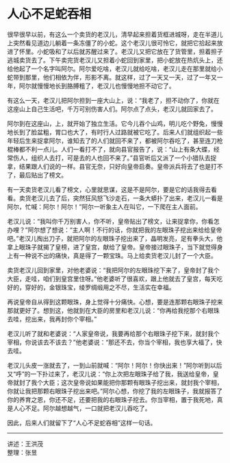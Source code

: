 # 人心不足蛇吞相

很早很早以前，有这么一个卖货的老汉儿，清早起来担着货框进城呀，走在半道儿上突然看见道边儿躺着一条冻僵了的小蛇。这个老汉儿很可怜它，就把它拾起来放进了怀里。小蛇吸和了以后就苏醒过来了。老汉儿又把它放在了货管里，担着担子逃城卖货去了。下午卖完货老汉儿又担着小蛇回到家里，把小蛇放在热炕头上，还给他起了一个名字叫阿尔。阿尔爱吃啥，老汉儿就给吃啥，老汉儿走在那里就给小蛇带到那里，他们相依为伴，形影不离。就这样，过了一天又一天，过了一年又一年，阿尔就慢慢地长到胳膊粗了，老汉儿也慢慢地担不动它了。

有这么一天，老汉儿把阿尔担到一座大山上，说：“我老了，担不动你了，你就在这座山上自己生活吧，千万可别伤害人们。阿尔点了点头，老汉儿就回家去了。

阿尔到在这座山，上，就开始了独立生活。它今儿吞个山鸡，明儿吃个野兔，慢慢地长到了脸盆粗，胃口也大了，有时行人过路就被它吃了。后来人们就组织起一些年轻后生来捉拿阿尔，谁知去了的人们就回不来了，都被阿尔吞吃了，甚至连刀枪棍棒都不利一点儿。人们一看打不了，就向县官报告了，说：“山上有条大蝶，经常伤人，组织人去打，可是去的人也回不来了。”县官听后又派了一个小猎队去捉拿，结果跟人们说的一样。县官无奈，只好向皇帝启奏。皇帝派兵将去了也是打不了，最后贴出了榜文。

有一天卖货老汉儿看了榜文，心里就思谋，这是不是阿尔，要是它的话我得去看看。卖货老汉儿去了后，突然狂风怒飞沙走石，一条大蟒扑了出来，老汉儿一看是阿尔，忙喊：阿尔！阿尔！”阿尔一听象主人在叫它，一下爬在主人面前。

老汉儿说：“我叫你千万别害人，你不听，皇帝贴出了榜文，让来捉拿你，你看怎办哩？”阿尔想了想说：“主人啊！不行的话，你就把我的左眼珠子挖出来给给皇帝吧。”老汉儿掏出刀子，就把阿尔的左眼珠子挖出来了，晶明发亮，足有拳头大，他拿上眼珠子就揭了皇榜，进了皇宫，献给了皇帝。皇帝接过眼珠子，当下就觉得身上有一种说不出的痛快，真是得了一颗宝珠。马上给卖货老汉儿封了一个大臣。

卖货老汉儿回到家里，对他老婆说：“我把阿尔的左眼珠挖下来了，皇帝封了我个大臣，走哇，咱们到皇宫里住呀。”他老婆听了很喜欢，跟上他就去了皇宫，每天吃好的，穿好的，金银珠宝，绫罗绸缎用之不尽，生活实在幸福。

再说皇帝自从得到这颗眼珠，身上觉得十分痛快。心想，要是连那颗右眼珠子挖来那就更好了。想到这，他就到在大臣的房里和老汉儿说：“你再给我挖那个右眼珠去哇，挖出来，我再封你个宰相。”

老汉儿听了就和老婆说：“人家皇帝说，我要再给那个右眼珠子挖下来，就封我个宰相，你说该去不该去？”他老婆说：“那还不去，你当个宰相，我也享大福了，快去哇。

老汉儿头皮一涨就去了，一到山前就喊：“阿尔！阿尔！你快出来！”阿尔听到以后又“呼”的一下扑过来了，老汉儿说：“你上次把左眼珠子给了我，我送给皇帝，皇帝就封了我个大臣；这次皇帝说如果能把你那颗有眼珠子挖出来，就封我个宰相，你就让我把那颗右眼珠子挖出来吧。”阿尔心想，你挖了我的左眼珠子，我就报答了你的养育之恩，你还不足，还要把我的右眼珠子挖去。你当宰相，置于我死地，真是人心不足。阿尔越想越气，一口就把老汉儿吞吃了。

因此，后来人们就留下了“人心不足蛇吞相”这样一句话。

---

讲述：王洪茂  
整理：张昱
